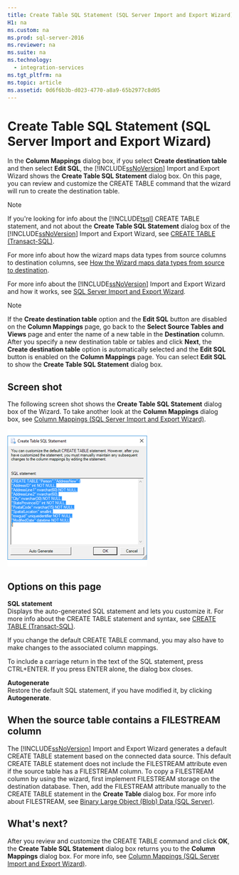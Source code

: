 ```yaml
---
title: Create Table SQL Statement (SQL Server Import and Export Wizard)
H1: na
ms.custom: na
ms.prod: sql-server-2016
ms.reviewer: na
ms.suite: na
ms.technology: 
  - integration-services
ms.tgt_pltfrm: na
ms.topic: article
ms.assetid: 0d6f6b3b-d023-4770-a8a9-65b2977c8d05
---
```

# Create Table SQL Statement (SQL Server Import and Export Wizard)
  In the **Column Mappings** dialog box, if you select **Create destination table** and then select **Edit SQL**, the [!INCLUDE[ssNoVersion](../../Topics/TopicNameContainA/includes/ssNoVersion_md.md)] Import and Export Wizard shows the **Create Table SQL Statement** dialog box. On this page, you can review and customize the CREATE TABLE command that the wizard will run to create the destination table.  
  
> [!NOTE]  
>  If you're looking for info about the [!INCLUDE[tsql](../../Topics/TopicNameContainA/includes/tsql_md.md)] CREATE TABLE statement, and not about the **Create Table SQL Statement** dialog box of the [!INCLUDE[ssNoVersion](../../Topics/TopicNameContainA/includes/ssNoVersion_md.md)] Import and Export Wizard, see [CREATE TABLE &#40;Transact-SQL&#41;](../Topic/CREATE%20TABLE%20\(Transact-SQL\).md).  
  
 For more info about how the wizard maps data types from source columns to destination columns, see [How the Wizard maps data types from source to destination](../../Topics/TopicNameNotContainA/SQL-Server-Import-and-Export-Wizard.md#wizardMapping).  
  
 For more info about the [!INCLUDE[ssNoVersion](../../Topics/TopicNameContainA/includes/ssNoVersion_md.md)] Import and Export Wizard and how it works, see [SQL Server Import and Export Wizard](../../Topics/TopicNameNotContainA/SQL-Server-Import-and-Export-Wizard.md).  
  
> [!NOTE]  
>  If the **Create destination table** option and the **Edit SQL** button are disabled on the **Column Mappings** page, go back to the **Select Source Tables and Views** page and enter the name of a new table in the **Destination** column. After you specify a new destination table or tables and click **Next**, the **Create destination table** option is automatically selected and the **Edit SQL** button is enabled on the **Column Mappings** page. You can select **Edit SQL** to show the **Create Table SQL Statement** dialog box.  
  
## Screen shot  
 The following screen shot shows the **Create Table SQL Statement** dialog box of the Wizard. To take another look at the **Column Mappings** dialog box, see [Column Mappings &#40;SQL Server Import and Export Wizard&#41;](../../Topics/TopicNameNotContainA/Column-Mappings--SQL-Server-Import-and-Export-Wizard-.md).  
  
 ![Create table page of the Import and Export Wizard](../../Topics/TopicNameNotContainA/media/Create-table.png "Create table")  
  
## Options on this page  
 **SQL statement**  
 Displays the auto\-generated SQL statement and lets you customize it. For more info about the CREATE TABLE statement and syntax, see [CREATE TABLE &#40;Transact-SQL&#41;](../Topic/CREATE%20TABLE%20\(Transact-SQL\).md).  
  
 If you change the default CREATE TABLE command, you may also have to make changes to the associated column mappings.  
  
 To include a carriage return in the text of the SQL statement, press CTRL\+ENTER. If you press ENTER alone, the dialog box closes.  
  
 **Autogenerate**  
 Restore the default SQL statement, if you have modified it, by clicking **Autogenerate**.  
  
## When the source table contains a FILESTREAM column  
 The [!INCLUDE[ssNoVersion](../../Topics/TopicNameContainA/includes/ssNoVersion_md.md)] Import and Export Wizard generates a default CREATE TABLE statement based on the connected data source. This default CREATE TABLE statement does not include the FILESTREAM attribute even if the source table has a FILESTREAM column. To copy a FILESTREAM column by using the wizard, first implement FILESTREAM storage on the destination database. Then, add the FILESTREAM attribute manually to the CREATE TABLE statement in the **Create Table** dialog box. For more info about FILESTREAM, see [Binary Large Object &#40;Blob&#41; Data &#40;SQL Server&#41;](../../Topics/TopicNameNotContainA/Binary-Large-Object--Blob--Data--SQL-Server-.md).  
  
## What's next?  
 After you review and customize the CREATE TABLE command and click **OK**, the **Create Table SQL Statement** dialog box returns you to the **Column Mappings** dialog box. For more info, see [Column Mappings &#40;SQL Server Import and Export Wizard&#41;](../../Topics/TopicNameNotContainA/Column-Mappings--SQL-Server-Import-and-Export-Wizard-.md).  
  
  